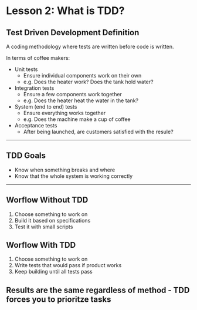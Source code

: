# Lesson 2: What is TDD?

## Test Driven Development Definition
A coding methodology where tests are written before code is written.

In terms of coffee makers: 
- Unit tests
    - Ensure individual components work on their own
    - e.g. Does the heater work? Does the tank hold water?
- Integration tests
    - Ensure a few components work together
    - e.g. Does the heater heat the water in the tank? 
- System (end to end) tests
    - Ensure everything works together
    - e.g. Does the machine make a cup of coffee
- Acceptance tests
    - After being launched, are customers satisfied with the resule?

 <hr>

 ## TDD Goals
 - Know when something breaks and where
 - Know that the whole system is working correctly

<hr>

## Worflow Without TDD

1) Choose something to work on
1) Build it based on specifications
1) Test it with small scripts

## Worflow **With** TDD

1) Choose something to work on
1) Write tests that would pass if product works
1) Keep building until all tests pass

## **Results are the same** regardless of method - TDD forces you to **prioritze** tasks


